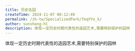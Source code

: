 ```yaml
---
title: 历史名园
createTime: 2024-11-07 00:12:49
permalink: /zh-tw/SpecializedPark/feqYYo_k/
author: sunshang-hl
description: 体现一定历史时期代表性的造园艺术,需要特别保护的园林
---
```


体现一定历史时期代表性的造园艺术,需要特别保护的园林